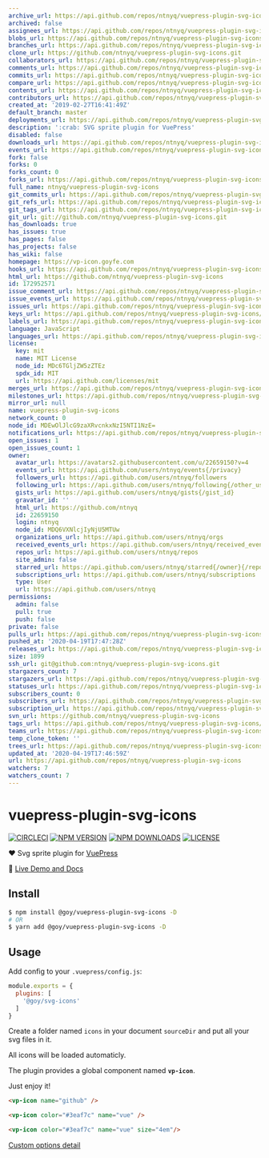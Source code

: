 ```yaml
---
archive_url: https://api.github.com/repos/ntnyq/vuepress-plugin-svg-icons/{archive_format}{/ref}
archived: false
assignees_url: https://api.github.com/repos/ntnyq/vuepress-plugin-svg-icons/assignees{/user}
blobs_url: https://api.github.com/repos/ntnyq/vuepress-plugin-svg-icons/git/blobs{/sha}
branches_url: https://api.github.com/repos/ntnyq/vuepress-plugin-svg-icons/branches{/branch}
clone_url: https://github.com/ntnyq/vuepress-plugin-svg-icons.git
collaborators_url: https://api.github.com/repos/ntnyq/vuepress-plugin-svg-icons/collaborators{/collaborator}
comments_url: https://api.github.com/repos/ntnyq/vuepress-plugin-svg-icons/comments{/number}
commits_url: https://api.github.com/repos/ntnyq/vuepress-plugin-svg-icons/commits{/sha}
compare_url: https://api.github.com/repos/ntnyq/vuepress-plugin-svg-icons/compare/{base}...{head}
contents_url: https://api.github.com/repos/ntnyq/vuepress-plugin-svg-icons/contents/{+path}
contributors_url: https://api.github.com/repos/ntnyq/vuepress-plugin-svg-icons/contributors
created_at: '2019-02-27T16:41:49Z'
default_branch: master
deployments_url: https://api.github.com/repos/ntnyq/vuepress-plugin-svg-icons/deployments
description: ':crab: SVG sprite plugin for VuePress'
disabled: false
downloads_url: https://api.github.com/repos/ntnyq/vuepress-plugin-svg-icons/downloads
events_url: https://api.github.com/repos/ntnyq/vuepress-plugin-svg-icons/events
fork: false
forks: 0
forks_count: 0
forks_url: https://api.github.com/repos/ntnyq/vuepress-plugin-svg-icons/forks
full_name: ntnyq/vuepress-plugin-svg-icons
git_commits_url: https://api.github.com/repos/ntnyq/vuepress-plugin-svg-icons/git/commits{/sha}
git_refs_url: https://api.github.com/repos/ntnyq/vuepress-plugin-svg-icons/git/refs{/sha}
git_tags_url: https://api.github.com/repos/ntnyq/vuepress-plugin-svg-icons/git/tags{/sha}
git_url: git://github.com/ntnyq/vuepress-plugin-svg-icons.git
has_downloads: true
has_issues: true
has_pages: false
has_projects: false
has_wiki: false
homepage: https://vp-icon.goyfe.com
hooks_url: https://api.github.com/repos/ntnyq/vuepress-plugin-svg-icons/hooks
html_url: https://github.com/ntnyq/vuepress-plugin-svg-icons
id: 172952571
issue_comment_url: https://api.github.com/repos/ntnyq/vuepress-plugin-svg-icons/issues/comments{/number}
issue_events_url: https://api.github.com/repos/ntnyq/vuepress-plugin-svg-icons/issues/events{/number}
issues_url: https://api.github.com/repos/ntnyq/vuepress-plugin-svg-icons/issues{/number}
keys_url: https://api.github.com/repos/ntnyq/vuepress-plugin-svg-icons/keys{/key_id}
labels_url: https://api.github.com/repos/ntnyq/vuepress-plugin-svg-icons/labels{/name}
language: JavaScript
languages_url: https://api.github.com/repos/ntnyq/vuepress-plugin-svg-icons/languages
license:
  key: mit
  name: MIT License
  node_id: MDc6TGljZW5zZTEz
  spdx_id: MIT
  url: https://api.github.com/licenses/mit
merges_url: https://api.github.com/repos/ntnyq/vuepress-plugin-svg-icons/merges
milestones_url: https://api.github.com/repos/ntnyq/vuepress-plugin-svg-icons/milestones{/number}
mirror_url: null
name: vuepress-plugin-svg-icons
network_count: 0
node_id: MDEwOlJlcG9zaXRvcnkxNzI5NTI1NzE=
notifications_url: https://api.github.com/repos/ntnyq/vuepress-plugin-svg-icons/notifications{?since,all,participating}
open_issues: 1
open_issues_count: 1
owner:
  avatar_url: https://avatars2.githubusercontent.com/u/22659150?v=4
  events_url: https://api.github.com/users/ntnyq/events{/privacy}
  followers_url: https://api.github.com/users/ntnyq/followers
  following_url: https://api.github.com/users/ntnyq/following{/other_user}
  gists_url: https://api.github.com/users/ntnyq/gists{/gist_id}
  gravatar_id: ''
  html_url: https://github.com/ntnyq
  id: 22659150
  login: ntnyq
  node_id: MDQ6VXNlcjIyNjU5MTUw
  organizations_url: https://api.github.com/users/ntnyq/orgs
  received_events_url: https://api.github.com/users/ntnyq/received_events
  repos_url: https://api.github.com/users/ntnyq/repos
  site_admin: false
  starred_url: https://api.github.com/users/ntnyq/starred{/owner}{/repo}
  subscriptions_url: https://api.github.com/users/ntnyq/subscriptions
  type: User
  url: https://api.github.com/users/ntnyq
permissions:
  admin: false
  pull: true
  push: false
private: false
pulls_url: https://api.github.com/repos/ntnyq/vuepress-plugin-svg-icons/pulls{/number}
pushed_at: '2020-04-19T17:47:28Z'
releases_url: https://api.github.com/repos/ntnyq/vuepress-plugin-svg-icons/releases{/id}
size: 1899
ssh_url: git@github.com:ntnyq/vuepress-plugin-svg-icons.git
stargazers_count: 7
stargazers_url: https://api.github.com/repos/ntnyq/vuepress-plugin-svg-icons/stargazers
statuses_url: https://api.github.com/repos/ntnyq/vuepress-plugin-svg-icons/statuses/{sha}
subscribers_count: 0
subscribers_url: https://api.github.com/repos/ntnyq/vuepress-plugin-svg-icons/subscribers
subscription_url: https://api.github.com/repos/ntnyq/vuepress-plugin-svg-icons/subscription
svn_url: https://github.com/ntnyq/vuepress-plugin-svg-icons
tags_url: https://api.github.com/repos/ntnyq/vuepress-plugin-svg-icons/tags
teams_url: https://api.github.com/repos/ntnyq/vuepress-plugin-svg-icons/teams
temp_clone_token: ''
trees_url: https://api.github.com/repos/ntnyq/vuepress-plugin-svg-icons/git/trees{/sha}
updated_at: '2020-04-19T17:46:59Z'
url: https://api.github.com/repos/ntnyq/vuepress-plugin-svg-icons
watchers: 7
watchers_count: 7
---
```


# vuepress-plugin-svg-icons

[![CIRCLECI](https://img.shields.io/circleci/project/ntnyq/vuepress-plugin-svg-icons/master.svg?logo=circleci)](https://circleci.com/gh/ntnyq/vuepress-plugin-svg-icons)
[![NPM VERSION](https://img.shields.io/npm/v/@goy/vuepress-plugin-svg-icons.svg)](https://www.npmjs.com/package/@goy/vuepress-plugin-svg-icons)
[![NPM DOWNLOADS](https://img.shields.io/npm/dy/@goy/vuepress-plugin-svg-icons.svg)](https://www.npmjs.com/package/@goy/vuepress-plugin-svg-icons)
[![LICENSE](https://img.shields.io/github/license/ntnyq/vuepress-plugin-svg-icons.svg)](https://github.com/ntnyq/vuepress-plugin-svg-icons/blob/master/LICENSE)

:heart: Svg sprite plugin for [VuePress](https://vuepress.vuejs.org)

:book: [Live Demo and Docs](https://vp-icon.goyfe.com)

## Install

``` bash
$ npm install @goy/vuepress-plugin-svg-icons -D
# OR
$ yarn add @goy/vuepress-plugin-svg-icons -D
```

## Usage

Add config to your `.vuepress/config.js`:

``` js
module.exports = {
  plugins: [
    '@goy/svg-icons'
  ]
}
```

Create a folder named `icons` in your document `sourceDir` and put all your svg files in it.

All icons will be loaded automaticly. 

The plugin provides a global component named __`vp-icon`__. 

Just enjoy it!

``` markdown
<vp-icon name="github" />

<vp-icon color="#3eaf7c" name="vue" />

<vp-icon color="#3eaf7c" name="vue" size="4em"/>
```

[Custom options detail](https://vp-icon.goyfe.com/guide)
